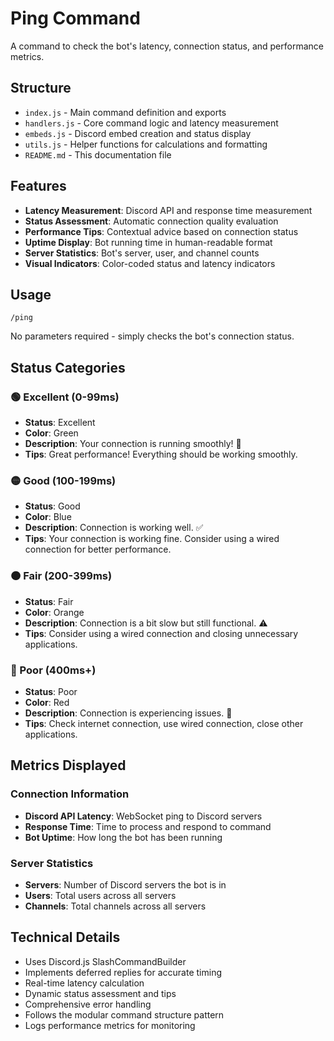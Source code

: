 # Ping Command

A command to check the bot's latency, connection status, and performance metrics.

## Structure

- `index.js` - Main command definition and exports
- `handlers.js` - Core command logic and latency measurement
- `embeds.js` - Discord embed creation and status display
- `utils.js` - Helper functions for calculations and formatting
- `README.md` - This documentation file

## Features

- **Latency Measurement**: Discord API and response time measurement
- **Status Assessment**: Automatic connection quality evaluation
- **Performance Tips**: Contextual advice based on connection status
- **Uptime Display**: Bot running time in human-readable format
- **Server Statistics**: Bot's server, user, and channel counts
- **Visual Indicators**: Color-coded status and latency indicators

## Usage

```
/ping
```

No parameters required - simply checks the bot's connection status.

## Status Categories

### 🟢 Excellent (0-99ms)

- **Status**: Excellent
- **Color**: Green
- **Description**: Your connection is running smoothly! 🚀
- **Tips**: Great performance! Everything should be working smoothly.

### 🟡 Good (100-199ms)

- **Status**: Good
- **Color**: Blue
- **Description**: Connection is working well. ✅
- **Tips**: Your connection is working fine. Consider using a wired connection for better performance.

### 🟠 Fair (200-399ms)

- **Status**: Fair
- **Color**: Orange
- **Description**: Connection is a bit slow but still functional. ⚠️
- **Tips**: Consider using a wired connection and closing unnecessary applications.

### 🔴 Poor (400ms+)

- **Status**: Poor
- **Color**: Red
- **Description**: Connection is experiencing issues. 🔴
- **Tips**: Check internet connection, use wired connection, close other applications.

## Metrics Displayed

### Connection Information

- **Discord API Latency**: WebSocket ping to Discord servers
- **Response Time**: Time to process and respond to command
- **Bot Uptime**: How long the bot has been running

### Server Statistics

- **Servers**: Number of Discord servers the bot is in
- **Users**: Total users across all servers
- **Channels**: Total channels across all servers

## Technical Details

- Uses Discord.js SlashCommandBuilder
- Implements deferred replies for accurate timing
- Real-time latency calculation
- Dynamic status assessment and tips
- Comprehensive error handling
- Follows the modular command structure pattern
- Logs performance metrics for monitoring
